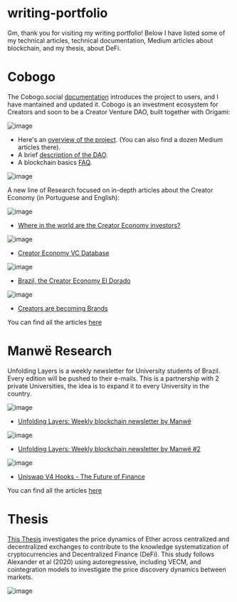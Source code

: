 # writing-portfolio
Gm, thank you for visiting my writing portfolio! Below I have listed some of my technical articles, technical documentation, Medium articles about blockchain, and my thesis, about DeFi.

# Cobogo

The Cobogo.social [documentation](https://docs.cobogo.social/) introduces the project to users, and I have mantained and updated it. Cobogo is an investment ecosystem for Creators and soon to be a Creator Venture DAO, built together with Origami:

![image](https://github.com/pdotall/writing-portfolio/assets/84878611/f70c932c-6b84-4c00-9e7e-3b3f3bfc4fea)


* Here's an [overview of the project](https://docs.cobogo.social/). (You can also find a dozen Medium articles there).
* A brief [description of the DAO](https://docs.cobogo.io/overview/how-it-works/cobogo-dao).
* A blockchain basics [FAQ](https://docs.cobogo.io/resources/blockchain-basics).  

![image](https://github.com/pdotall/writing-portfolio/assets/84878611/0eaf587f-61d3-4678-82fc-ce1ff5673df4)

A new line of Research focused on in-depth articles about the Creator Economy (in Portuguese and English):

![image](https://github.com/pdotall/writing-portfolio/assets/84878611/f67173c7-3450-485a-b018-c3eaadda0008)
* [Where in the world are the Creator Economy investors?](https://www.linkedin.com/pulse/where-world-creator-economy-investors-cobogopt?lipi=urn%3Ali%3Apage%3Ad_flagship3_series_entity%3Brt26FFPxTzS5zUZJ8CadZw%3D%3D)

![image](https://github.com/pdotall/writing-portfolio/assets/84878611/c68a11c4-e309-400f-91be-844ed9b4ee26)
* [Creator Economy VC Database](https://www.linkedin.com/pulse/creator-economy-vc-database-cobogopt-1f?lipi=urn%3Ali%3Apage%3Ad_flagship3_series_entity%3BY95lebv3QN%2BzQyOSK9CfOg%3D%3D)

![image](https://github.com/pdotall/writing-portfolio/assets/84878611/06d4d76e-48bd-4d3d-ae63-bdf9f3995bd0)
* [Brazil, the Creator Economy El Dorado](https://www.linkedin.com/pulse/brazil-creator-economy-el-dorado-cobogopt?lipi=urn%3Ali%3Apage%3Ad_flagship3_series_entity%3BY95lebv3QN%2BzQyOSK9CfOg%3D%3D)

![image](https://github.com/pdotall/writing-portfolio/assets/84878611/ddd8f312-b3a0-4bed-a269-5d129b9d2406)
* [Creators are becoming Brands](https://www.linkedin.com/newsletters/creator-economy-research-7057715136496562176/#:~:text=Creators%20are%20becoming%20Brands)

You can find all the articles [here](https://www.linkedin.com/newsletters/creator-economy-research-7057715136496562176/)

# Manwë Research

Unfolding Layers is a weekly newsletter for University students of Brazil. Every edition will be pushed to their e-mails. This is a partnership with 2 private Universities, the idea is to expand it to every University in the country.

![image](https://github.com/pdotall/writing-portfolio/assets/84878611/76c85087-38db-4226-952f-4426c526b4b0)
* [Unfolding Layers: Weekly blockchain newsletter by Manwë](https://www.linkedin.com/pulse/unfolding-layers-weekly-blockchain-newsletter-manw%2525C3%2525AB-manweresearch%3FtrackingId=aT1KkXQD8c7ABCpZdpbQRg%253D%253D/?trackingId=aT1KkXQD8c7ABCpZdpbQRg%3D%3D)

![image](https://github.com/pdotall/writing-portfolio/assets/84878611/f92b62bb-9753-465b-9973-2be0e3d68dea)
* [Unfolding Layers: Weekly blockchain newsletter by Manwë #2](https://www.linkedin.com/pulse/unfolding-layers-weekly-blockchain-newsletter-manw%2525C3%2525AB-2-manweresearch%3FtrackingId=1hL4xdhBlHzS3G4M8VIoSA%253D%253D/?trackingId=1hL4xdhBlHzS3G4M8VIoSA%3D%3D)

![image](https://github.com/pdotall/writing-portfolio/assets/84878611/ea00e960-492d-47d0-b5ff-04f7ac08b707)
* [Uniswap V4 Hooks - The Future of Finance](https://www.linkedin.com/pulse/uniswap-v4-hooks-future-finance-manweresearch%3FtrackingId=VECToKLWOY065Y7IJFKMoQ%253D%253D/?trackingId=VECToKLWOY065Y7IJFKMoQ%3D%3D)


You can find all the articles [here](https://www.linkedin.com/company/manweresearch/posts/?feedView=articles&viewAsMember=true)

# Thesis

[This Thesis](https://repositorio.ufsc.br/handle/123456789/247716) investigates the price dynamics of Ether across centralized and decentralized exchanges to contribute to the knowledge systematization of cryptocurrencies and Decentralized Finance (DeFi). This study follows Alexander et al (2020) using autoregressive, including VECM, and cointegration models to investigate the price discovery dynamics between markets.

![image](https://github.com/pdotall/writing-portfolio/assets/84878611/260d07c0-fe0c-45d6-8307-3514b4b748fb)

